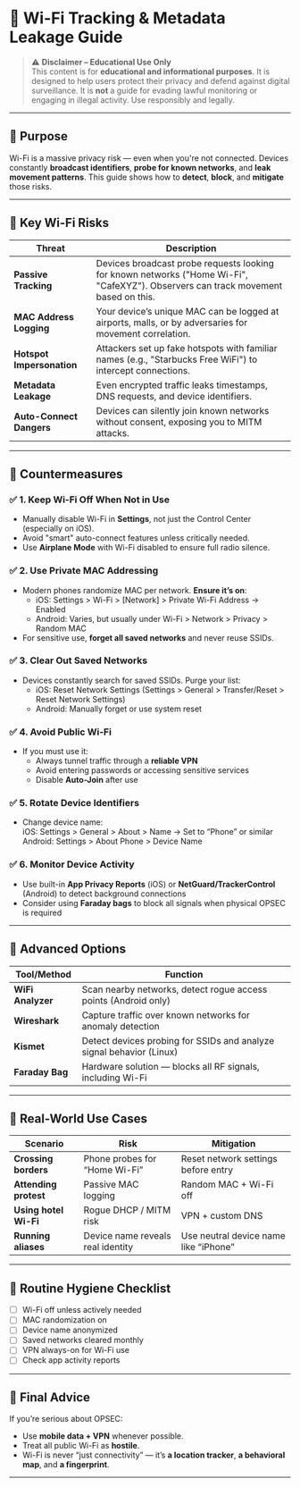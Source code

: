 # 📡 Wi-Fi Tracking & Metadata Leakage Guide

> ⚠️ **Disclaimer – Educational Use Only**  
> This content is for **educational and informational purposes**. It is designed to help users protect their privacy and defend against digital surveillance. It is **not** a guide for evading lawful monitoring or engaging in illegal activity. Use responsibly and legally.

---

## 🎯 Purpose

Wi-Fi is a massive privacy risk — even when you're not connected. Devices constantly **broadcast identifiers**, **probe for known networks**, and **leak movement patterns**. This guide shows how to **detect**, **block**, and **mitigate** those risks.

---

## 🚨 Key Wi-Fi Risks

| Threat | Description |
|--------|-------------|
| **Passive Tracking** | Devices broadcast probe requests looking for known networks ("Home Wi-Fi", "CafeXYZ"). Observers can track movement based on this. |
| **MAC Address Logging** | Your device’s unique MAC can be logged at airports, malls, or by adversaries for movement correlation. |
| **Hotspot Impersonation** | Attackers set up fake hotspots with familiar names (e.g., "Starbucks Free WiFi") to intercept connections. |
| **Metadata Leakage** | Even encrypted traffic leaks timestamps, DNS requests, and device identifiers. |
| **Auto-Connect Dangers** | Devices can silently join known networks without consent, exposing you to MITM attacks. |

---

## 🧱 Countermeasures

### ✅ **1. Keep Wi-Fi Off When Not in Use**
- Manually disable Wi-Fi in **Settings**, not just the Control Center (especially on iOS).
- Avoid "smart" auto-connect features unless critically needed.
- Use **Airplane Mode** with Wi-Fi disabled to ensure full radio silence.

### ✅ **2. Use Private MAC Addressing**
- Modern phones randomize MAC per network. **Ensure it’s on**:
  - iOS: Settings > Wi-Fi > [Network] > Private Wi-Fi Address → Enabled
  - Android: Varies, but usually under Wi-Fi > Network > Privacy > Random MAC
- For sensitive use, **forget all saved networks** and never reuse SSIDs.

### ✅ **3. Clear Out Saved Networks**
- Devices constantly search for saved SSIDs. Purge your list:
  - iOS: Reset Network Settings (Settings > General > Transfer/Reset > Reset Network Settings)
  - Android: Manually forget or use system reset

### ✅ **4. Avoid Public Wi-Fi**
- If you must use it:
  - Always tunnel traffic through a **reliable VPN**
  - Avoid entering passwords or accessing sensitive services
  - Disable **Auto-Join** after use

### ✅ **5. Rotate Device Identifiers**
- Change device name:  
  iOS: Settings > General > About > Name → Set to “Phone” or similar  
  Android: Settings > About Phone > Device Name

### ✅ **6. Monitor Device Activity**
- Use built-in **App Privacy Reports** (iOS) or **NetGuard/TrackerControl** (Android) to detect background connections
- Consider using **Faraday bags** to block all signals when physical OPSEC is required

---

## 🔧 Advanced Options

| Tool/Method | Function |
|-------------|----------|
| **WiFi Analyzer** | Scan nearby networks, detect rogue access points (Android only) |
| **Wireshark** | Capture traffic over known networks for anomaly detection |
| **Kismet** | Detect devices probing for SSIDs and analyze signal behavior (Linux) |
| **Faraday Bag** | Hardware solution — blocks all RF signals, including Wi-Fi |

---

## 🚩 Real-World Use Cases

| Scenario | Risk | Mitigation |
|----------|------|------------|
| **Crossing borders** | Phone probes for “Home Wi-Fi” | Reset network settings before entry |
| **Attending protest** | Passive MAC logging | Random MAC + Wi-Fi off |
| **Using hotel Wi-Fi** | Rogue DHCP / MITM risk | VPN + custom DNS |
| **Running aliases** | Device name reveals real identity | Use neutral device name like “iPhone” |

---

## 🧼 Routine Hygiene Checklist

- [ ] Wi-Fi off unless actively needed  
- [ ] MAC randomization on  
- [ ] Device name anonymized  
- [ ] Saved networks cleared monthly  
- [ ] VPN always-on for Wi-Fi use  
- [ ] Check app activity reports  

---

## 🧭 Final Advice

If you’re serious about OPSEC:
- Use **mobile data + VPN** whenever possible.
- Treat all public Wi-Fi as **hostile**.
- Wi-Fi is never “just connectivity” — it’s **a location tracker**, **a behavioral map**, and **a fingerprint**.

---
